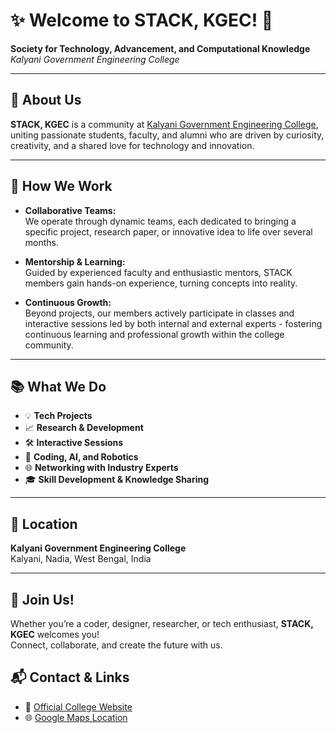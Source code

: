 # ✨ Welcome to **STACK, KGEC**! 🚀

**Society for Technology, Advancement, and Computational Knowledge**  
*Kalyani Government Engineering College*

---

## 🌟 About Us

**STACK, KGEC** is a community at [Kalyani Government Engineering College](https://www.google.com/maps?q=Kalyani+Government+Engineering+College), uniting passionate students, faculty, and alumni who are driven by curiosity, creativity, and a shared love for technology and innovation.

---

## 🤝 How We Work

- **Collaborative Teams:**  
  We operate through dynamic teams, each dedicated to bringing a specific project, research paper, or innovative idea to life over several months.

- **Mentorship & Learning:**  
  Guided by experienced faculty and enthusiastic mentors, STACK members gain hands-on experience, turning concepts into reality.

- **Continuous Growth:**  
  Beyond projects, our members actively participate in classes and interactive sessions led by both internal and external experts - fostering continuous learning and professional growth within the college community.

---

## 📚 What We Do

- 💡 **Tech Projects**
- 📈 **Research & Development**
- 🛠️ **Interactive Sessions**
- 🤖 **Coding, AI, and Robotics**
- 🌐 **Networking with Industry Experts**
- 🎓 **Skill Development & Knowledge Sharing**

---

## 📍 Location

**Kalyani Government Engineering College**  
Kalyani, Nadia, West Bengal, India

---

## 🚀 Join Us!

Whether you’re a coder, designer, researcher, or tech enthusiast, **STACK, KGEC** welcomes you!  
Connect, collaborate, and create the future with us.

## 📬 Contact & Links

- 📧 [Official College Website](https://www.kgec.edu.in)
- 🌐 [Google Maps Location](https://www.google.com/maps?q=Kalyani+Government+Engineering+College)

